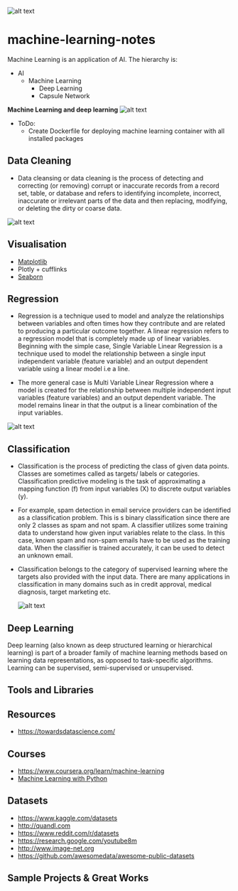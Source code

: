 ![alt text](http://community-cdn-digitalocean-com.global.ssl.fastly.net/assets/tutorials/images/large/introduction-to-machine-learning_social.png?1510178550)
# machine-learning-notes


Machine Learning is an application of AI. The hierarchy is:
 * AI
   * Machine Learning
     * Deep Learning
     * Capsule Network
     
**Machine Learning and deep learning**
![alt text](http://https://semiengineering.com/wp-content/uploads/2018/01/MLvsDL.png)
     
* ToDo:
  * Create Dockerfile for deploying machine learning container with all installed packages

## Data Cleaning
* Data cleansing or data cleaning is the process of detecting and correcting (or removing) corrupt or inaccurate records from a record     set, table, or database and refers to identifying incomplete, incorrect, inaccurate or irrelevant parts of the data and then             replacing, modifying, or deleting the dirty or coarse data.

![alt text](http://3.imimg.com/data3/JR/VP/MY-10451527/data-cleansing-normalization-500x500.jpg)


## Visualisation
  * [Matplotlib](https://matplotlib.org/)
  * Plotly + cufflinks
  * [Seaborn](https://seaborn.pydata.org/)
## Regression
* Regression is a technique used to model and analyze the relationships between variables and often times how they contribute and are related to producing a particular outcome together. A linear regression refers to a regression model that is completely made up of linear variables. Beginning with the simple case, Single Variable Linear Regression is a technique used to model the relationship between a single input independent variable (feature variable) and an output dependent variable using a linear model i.e a line.

* The more general case is Multi Variable Linear Regression where a model is created for the relationship between multiple independent input variables (feature variables) and an output dependent variable. The model remains linear in that the output is a linear combination of the input variables. 

![alt text](https://cdn-images-1.medium.com/max/1600/1*iuqVEjdtEMY8oIu3cGwC1g.png)

## Classification
* Classification is the process of predicting the class of given data points. Classes are sometimes called as targets/ labels or categories. Classification predictive modeling is the task of approximating a mapping function (f) from input variables (X) to discrete output variables (y).

* For example, spam detection in email service providers can be identified as a classification problem. This is s binary classification since there are only 2 classes as spam and not spam. A classifier utilizes some training data to understand how given input variables relate to the class. In this case, known spam and non-spam emails have to be used as the training data. When the classifier is trained accurately, it can be used to detect an unknown email.

* Classification belongs to the category of supervised learning where the targets also provided with the input data. There are many applications in classification in many domains such as in credit approval, medical diagnosis, target marketing etc.

  ![alt text](https://i.stack.imgur.com/stYyQ.png)

## Deep Learning
    
Deep learning (also known as deep structured learning or hierarchical learning) is part of a broader family of machine  learning methods based on learning data representations, as opposed to task-specific algorithms. Learning can be supervised, semi-supervised or unsupervised.

## Tools and Libraries

## Resources
* https://towardsdatascience.com/

## Courses
* https://www.coursera.org/learn/machine-learning
* [Machine Learning with Python](https://www.youtube.com/playlist?list=PLQVvvaa0QuDfKTOs3Keq_kaG2P55YRn5v)

## Datasets
* https://www.kaggle.com/datasets
* http://quandl.com
* https://www.reddit.com/r/datasets
* https://research.google.com/youtube8m
* http://www.image-net.org
* https://github.com/awesomedata/awesome-public-datasets

## Sample Projects & Great Works
